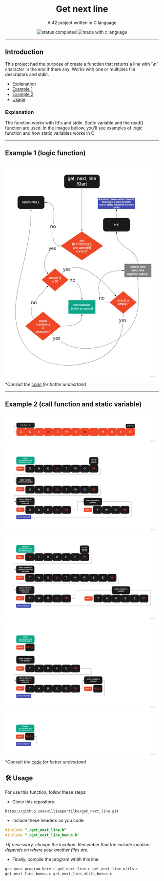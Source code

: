 <h1 align="center"> Get next line </h1>

<p align="center"> A 42 project written in C language</p>

<p align="center">
  <img alt="status completed" src="https://img.shields.io/badge/STATUS-COMPLETED-green">
  <img alt="made with c language" src="https://img.shields.io/badge/MADE%20WITH-C-blue">
</p>

---

## Introduction

<p> This project had the purpose of create a function that returns a line with '\n' character in the end if there any. Works with one or multiples file descriptors and stdin. </p>

- [Explanation](#Explanation)
- [Example 1](#example-1-logic-function)
- [Example 2](#example-2-call-function-and-static-variable)
- [Usage](#%EF%B8%8F-usage)

### Explanation
The function works with fd's and stdin. Static variable and the read() function are used.
In the images bellow, you'll see examples of logic function and how static variables works in C.

---

## Example 1 (logic function)
![logic function image](images/example_1.jpg)
*_Consult the [code](get_next_line.c) for better undesrtand_

---

## Example 2 (call function and static variable)
![call function image_0](images/example_2_0.jpg)
![call function image_1](images/example_2_1.jpg)
![call function image_2](images/example_2_2.jpg)
![call function image_3](images/example_2_3.jpg)
![call function image_4](images/example_2_4.jpg)
*_Consult the [code](get_next_line.c) for better undesrtand_

## 🛠️ Usage
<p> For use this function, follow these steps:</p>

- Clone this repository:
```
https://github.com/willianportilho/get_next_line.git
```

- Include these headers on you code:  
``` c
#include "./get_next_line.h"
#include "./get_next_line_bonus.h"
```
_*If necessary, change the location. Remember that the include location depends on where your another files are._  


- Finally, compile the program whith this line:  
```
gcc your_program_here.c get_next_line.c get_next_line_utils.c get_next_line_bonus.c get_next_line_utils_bonus.c
```
